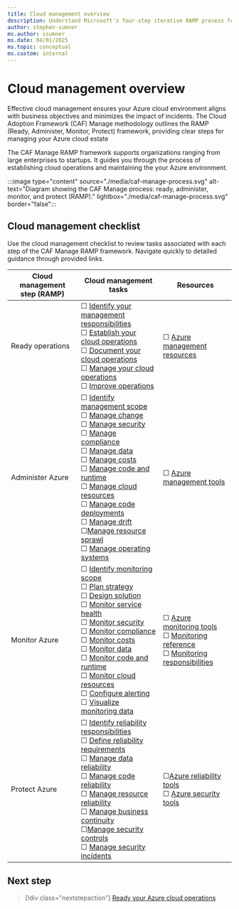 ```yaml
---
title: Cloud management overview
description: Understand Microsoft's four-step iterative RAMP process for effectively managing your Azure cloud environment and establishing reliable cloud operations
author: stephen-sumner
ms.author: ssumner
ms.date: 04/01/2025
ms.topic: conceptual
ms.custom: internal
---
```


# Cloud management overview

Effective cloud management ensures your Azure cloud environment aligns with business objectives and minimizes the impact of incidents. The Cloud Adoption Framework (CAF) Manage methodology outlines the RAMP (Ready, Administer, Monitor, Protect) framework, providing clear steps for managing your Azure cloud estate

The CAF Manage RAMP framework supports organizations ranging from large enterprises to startups. It guides you through the process of establishing cloud operations and maintaining the your Azure environment.

:::image type="content" source="./media/caf-manage-process.svg" alt-text="Diagram showing the CAF Manage process: ready, administer, monitor, and protect (RAMP)." lightbox="./media/caf-manage-process.svg" border="false":::

## Cloud management checklist

Use the cloud management checklist to review tasks associated with each step of the CAF Manage RAMP framework. Navigate quickly to detailed guidance through provided links.

| Cloud management step (RAMP) | Cloud management tasks | Resources |
| --------------------  | --------------------   | --------- |
| Ready operations | &#9744; [Identify your management responsibilities](./ready.md#identify-your-management-responsibilities)<br>&#9744; [Establish your cloud operations](./ready.md#establish-your-cloud-operations)<br>&#9744; [Document your cloud operations](./ready.md#document-your-cloud-operations) <br>&#9744; [Manage your cloud operations](./ready.md#manage-your-cloud-operations)<br>&#9744; [Improve operations](./ready.md#improve-operations) | &#9744; [Azure management resources](./ready.md#azure-operational-resources) |
| Administer Azure | &#9744; [Identify management scope](./administer.md#identify-your-management-scope)<br>&#9744; [Manage change](./administer.md#manage-change)<br>&#9744; [Manage security](./administer.md#manage-security)<br>&#9744; [Manage compliance](./administer.md#manage-compliance)<br>&#9744; [Manage data](./administer.md#manage-data)<br>&#9744; [Manage costs](./administer.md#manage-costs)<br>&#9744; [Manage code and runtime](./administer.md#manage-code-and-runtime)<br>&#9744; [Manage cloud resources](./administer.md#manage-portal-deployments)<br>&#9744; [Manage code deployments](./administer.md#manage-code-deployments)<br>&#9744; [Manage drift](./administer.md#manage-configuration-drift)<br>&#9744;[Manage resource sprawl](./administer.md#manage-resource-sprawl)<br>&#9744; [Manage operating systems](./administer.md#manage-operating-systems) | &#9744; [Azure management tools](./administer.md#azure-management-tools)<br> |
| Monitor Azure | &#9744; [Identify monitoring scope](./monitor.md#identify-your-monitoring-scope)<br>&#9744; [Plan strategy](./monitor.md#plan-your-monitoring-strategy)<br>&#9744; [Design solution](./monitor.md#design-a-monitoring-solution)<br>&#9744; [Monitor service health](./monitor.md#monitor-service-health)<br>&#9744; [Monitor security](./monitor.md#monitor-security)<br>&#9744; [Monitor compliance](./monitor.md#monitor-compliance)<br>&#9744; [Monitor costs](./monitor.md#monitor-costs)<br>&#9744; [Monitor data](./monitor.md#monitor-data)<br>&#9744; [Monitor code and runtime](./monitor.md#monitor-code-and-runtime)<br>&#9744; [Monitor cloud resources](./monitor.md#monitor-cloud-resources)<br>&#9744; [Configure alerting](./monitor.md#configure-alerting)<br>&#9744; [Visualize monitoring data](./monitor.md#visualize-monitoring-data) | &#9744; [Azure monitoring tools](./monitor.md#azure-monitoring-tools)<br>&#9744; [Monitoring reference](./monitor.md#azure-services-monitoring-documentation)<br>&#9744; [Monitoring responsibilities](./monitor.md#shared-management-monitoring-responsibilities)<br> |
| Protect Azure | &#9744; [Identify reliability responsibilities](./protect.md#identify-reliability-responsibilities)<br>&#9744; [Define reliability requirements](./protect.md#define-reliability-requirements)<br>&#9744; [Manage data reliability](./protect.md#manage-data-reliability)<br>&#9744; [Manage code reliability](./protect.md#manage-code-and-runtime-reliability)<br>&#9744; [Manage resource reliability](./protect.md#manage-cloud-resources-reliability)<br>&#9744; [Manage business continuity](./protect.md#manage-business-continuity)<br>&#9744;[Manage security controls](./protect.md#manage-security-operations)<br>&#9744; [Manage security incidents](./protect.md#manage-security-incidents) | &#9744;[Azure reliability tools](./protect.md#azure-reliability-tools)<br>&#9744; [Azure security tools](./protect.md#azure-security-tools) |

## Next step

> [!div class="nextstepaction"]
> [Ready your Azure cloud operations](./ready.md)
